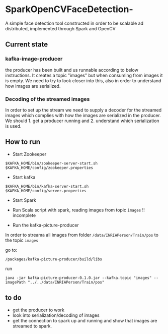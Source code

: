 # SparkOpenCVFaceDetection-
A simple face detection tool constructed in order to be scalable ad distributed, implemented through Spark and OpenCV


## Current state

### kafka-image-producer
the producer has been built and us runnable according to below instructions. It creates a topic "images" but when consuming from images it is empty. We need to try to look closer into this, also in order to understand how images are serialized.


### Decoding of the streamed images
In order to set up the stream we need to supply a decoder for the streamed images which complies with how the images are serialized in the producer. We should 1. get a producer running and 2. understand which serialization is used.


## How to run

- Start Zookeeper
```
$KAFKA_HOME/bin/zookeeper-server-start.sh $KAFKA_HOME/config/zookeeper.properties
```

- Start kafka
```
$KAFKA_HOME/bin/kafka-server-start.sh $KAFKA_HOME/config/server.properties
```

- Start Spark


- Run Scala script with spark, reading images from topic `images`
!! incomplete

- Run the kafka-picture-producer

In order to streama all images from folder `/data/INRIAPerson/Train/pos` to the topic `images`

go to:
```
/packages/kafka-picture-producer/build/libs
```
run
```
java -jar kafka-picture-producer-0.1.0.jar --kafka.topic "images" --imagePath "../../data/INRIAPerson/Train/pos"
```

## to do
- get the producer to work
- look into serialization/decoding of images
- get the connection to spark up and running and show that images are streamed to spark.
